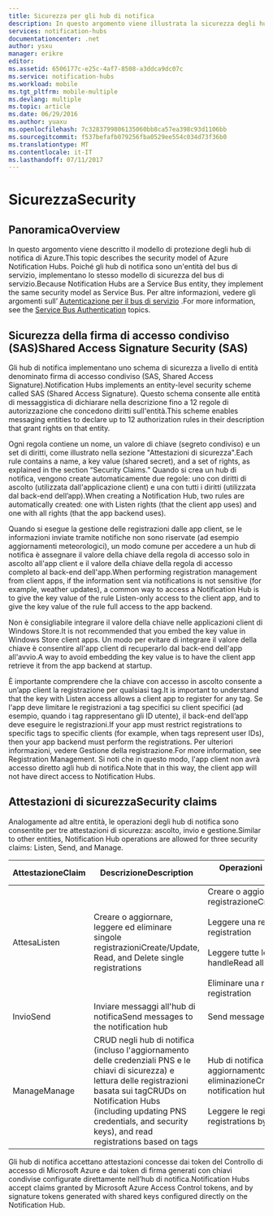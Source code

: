```yaml
---
title: Sicurezza per gli hub di notifica
description: In questo argomento viene illustrata la sicurezza degli hub di notifica di Azure.
services: notification-hubs
documentationcenter: .net
author: ysxu
manager: erikre
editor: 
ms.assetid: 6506177c-e25c-4af7-8508-a3ddca9dc07c
ms.service: notification-hubs
ms.workload: mobile
ms.tgt_pltfrm: mobile-multiple
ms.devlang: multiple
ms.topic: article
ms.date: 06/29/2016
ms.author: yuaxu
ms.openlocfilehash: 7c3283799806135060bb8ca57ea398c93d1106bb
ms.sourcegitcommit: f537befafb079256fba0529ee554c034d73f36b0
ms.translationtype: MT
ms.contentlocale: it-IT
ms.lasthandoff: 07/11/2017
---
```

# <a name="security"></a><span data-ttu-id="93970-103">Sicurezza</span><span class="sxs-lookup"><span data-stu-id="93970-103">Security</span></span>
## <a name="overview"></a><span data-ttu-id="93970-104">Panoramica</span><span class="sxs-lookup"><span data-stu-id="93970-104">Overview</span></span>
<span data-ttu-id="93970-105">In questo argomento viene descritto il modello di protezione degli hub di notifica di Azure.</span><span class="sxs-lookup"><span data-stu-id="93970-105">This topic describes the security model of Azure Notification Hubs.</span></span> <span data-ttu-id="93970-106">Poiché gli hub di notifica sono un'entità del bus di servizio, implementano lo stesso modello di sicurezza del bus di servizio.</span><span class="sxs-lookup"><span data-stu-id="93970-106">Because Notification Hubs are a Service Bus entity, they implement the same security model as Service Bus.</span></span> <span data-ttu-id="93970-107">Per altre informazioni, vedere gli argomenti sull’ [Autenticazione per il bus di servizio](https://msdn.microsoft.com/library/azure/dn155925.aspx) .</span><span class="sxs-lookup"><span data-stu-id="93970-107">For more information, see the [Service Bus Authentication](https://msdn.microsoft.com/library/azure/dn155925.aspx) topics.</span></span>

## <a name="shared-access-signature-security-sas"></a><span data-ttu-id="93970-108">Sicurezza della firma di accesso condiviso (SAS)</span><span class="sxs-lookup"><span data-stu-id="93970-108">Shared Access Signature Security (SAS)</span></span>
<span data-ttu-id="93970-109">Gli hub di notifica implementano uno schema di sicurezza a livello di entità denominato firma di accesso condiviso (SAS, Shared Access Signature).</span><span class="sxs-lookup"><span data-stu-id="93970-109">Notification Hubs implements an entity-level security scheme called SAS (Shared Access Signature).</span></span> <span data-ttu-id="93970-110">Questo schema consente alle entità di messaggistica di dichiarare nella descrizione fino a 12 regole di autorizzazione che concedono diritti sull'entità.</span><span class="sxs-lookup"><span data-stu-id="93970-110">This scheme enables messaging entities to declare up to 12 authorization rules in their description that grant rights on that entity.</span></span>

<span data-ttu-id="93970-111">Ogni regola contiene un nome, un valore di chiave (segreto condiviso) e un set di diritti, come illustrato nella sezione "Attestazioni di sicurezza".</span><span class="sxs-lookup"><span data-stu-id="93970-111">Each rule contains a name, a key value (shared secret), and a set of rights, as explained in the section “Security Claims.”</span></span> <span data-ttu-id="93970-112">Quando si crea un hub di notifica, vengono create automaticamente due regole: uno con diritti di ascolto (utilizzata dall'applicazione client) e una con tutti i diritti (utilizzata dal back-end dell’app).</span><span class="sxs-lookup"><span data-stu-id="93970-112">When creating a Notification Hub, two rules are automatically created: one with Listen rights (that the client app uses) and one with all rights (that the app backend uses).</span></span>

<span data-ttu-id="93970-113">Quando si esegue la gestione delle registrazioni dalle app client, se le informazioni inviate tramite notifiche non sono riservate (ad esempio aggiornamenti meteorologici), un modo comune per accedere a un hub di notifica è assegnare il valore della chiave della regola di accesso solo in ascolto all'app client e il valore della chiave della regola di accesso completo al back-end dell'app.</span><span class="sxs-lookup"><span data-stu-id="93970-113">When performing registration management from client apps, if the information sent via notifications is not sensitive (for example, weather updates), a common way to access a Notification Hub is to give the key value of the rule Listen-only access to the client app, and to give the key value of the rule full access to the app backend.</span></span>

<span data-ttu-id="93970-114">Non è consigliabile integrare il valore della chiave nelle applicazioni client di Windows Store.</span><span class="sxs-lookup"><span data-stu-id="93970-114">It is not recommended that you embed the key value in Windows Store client apps.</span></span> <span data-ttu-id="93970-115">Un modo per evitare di integrare il valore della chiave è consentire all'app client di recuperarlo dal back-end dell'app all'avvio.</span><span class="sxs-lookup"><span data-stu-id="93970-115">A way to avoid embedding the key value is to have the client app retrieve it from the app backend at startup.</span></span>

<span data-ttu-id="93970-116">È importante comprendere che la chiave con accesso in ascolto consente a un’app client la registrazione per qualsiasi tag.</span><span class="sxs-lookup"><span data-stu-id="93970-116">It is important to understand that the key with Listen access allows a client app to register for any tag.</span></span> <span data-ttu-id="93970-117">Se l'app deve limitare le registrazioni a tag specifici su client specifici (ad esempio, quando i tag rappresentano gli ID utente), il back-end dell’app deve eseguire le registrazioni.</span><span class="sxs-lookup"><span data-stu-id="93970-117">If your app must restrict registrations to specific tags to specific clients (for example, when tags represent user IDs), then your app backend must perform the registrations.</span></span> <span data-ttu-id="93970-118">Per ulteriori informazioni, vedere Gestione della registrazione.</span><span class="sxs-lookup"><span data-stu-id="93970-118">For more information, see Registration Management.</span></span> <span data-ttu-id="93970-119">Si noti che in questo modo, l'app client non avrà accesso diretto agli hub di notifica.</span><span class="sxs-lookup"><span data-stu-id="93970-119">Note that in this way, the client app will not have direct access to Notification Hubs.</span></span>

## <a name="security-claims"></a><span data-ttu-id="93970-120">Attestazioni di sicurezza</span><span class="sxs-lookup"><span data-stu-id="93970-120">Security claims</span></span>
<span data-ttu-id="93970-121">Analogamente ad altre entità, le operazioni degli hub di notifica sono consentite per tre attestazioni di sicurezza: ascolto, invio e gestione.</span><span class="sxs-lookup"><span data-stu-id="93970-121">Similar to other entities, Notification Hub operations are allowed for three security claims: Listen, Send, and Manage.</span></span>

| <span data-ttu-id="93970-122">Attestazione</span><span class="sxs-lookup"><span data-stu-id="93970-122">Claim</span></span> | <span data-ttu-id="93970-123">Descrizione</span><span class="sxs-lookup"><span data-stu-id="93970-123">Description</span></span> | <span data-ttu-id="93970-124">Operazioni consentite</span><span class="sxs-lookup"><span data-stu-id="93970-124">Operations allowed</span></span> |
| --- | --- | --- |
| <span data-ttu-id="93970-125">Attesa</span><span class="sxs-lookup"><span data-stu-id="93970-125">Listen</span></span> |<span data-ttu-id="93970-126">Creare o aggiornare, leggere ed eliminare singole registrazioni</span><span class="sxs-lookup"><span data-stu-id="93970-126">Create/Update, Read, and Delete single registrations</span></span> |<span data-ttu-id="93970-127">Creare o aggiornare una registrazione</span><span class="sxs-lookup"><span data-stu-id="93970-127">Create/Update registration</span></span><br><br><span data-ttu-id="93970-128">Leggere una registrazione</span><span class="sxs-lookup"><span data-stu-id="93970-128">Read registration</span></span><br><br><span data-ttu-id="93970-129">Leggere tutte le registrazioni per un handle</span><span class="sxs-lookup"><span data-stu-id="93970-129">Read all registrations for a handle</span></span><br><br><span data-ttu-id="93970-130">Eliminare una registrazione</span><span class="sxs-lookup"><span data-stu-id="93970-130">Delete registration</span></span> |
| <span data-ttu-id="93970-131">Invio</span><span class="sxs-lookup"><span data-stu-id="93970-131">Send</span></span> |<span data-ttu-id="93970-132">Inviare messaggi all'hub di notifica</span><span class="sxs-lookup"><span data-stu-id="93970-132">Send messages to the notification hub</span></span> |<span data-ttu-id="93970-133">Send message</span><span class="sxs-lookup"><span data-stu-id="93970-133">Send message</span></span> |
| <span data-ttu-id="93970-134">Manage</span><span class="sxs-lookup"><span data-stu-id="93970-134">Manage</span></span> |<span data-ttu-id="93970-135">CRUD negli hub di notifica (incluso l'aggiornamento delle credenziali PNS e le chiavi di sicurezza) e lettura delle registrazioni basata sui tag</span><span class="sxs-lookup"><span data-stu-id="93970-135">CRUDs on Notification Hubs (including updating PNS credentials, and security keys), and read registrations based on tags</span></span> |<span data-ttu-id="93970-136">Hub di notifica di creazione, aggiornamento, lettura ed eliminazione</span><span class="sxs-lookup"><span data-stu-id="93970-136">Create/Update/Read/Delete notification hubs</span></span><br><br><span data-ttu-id="93970-137">Leggere le registrazioni per tag</span><span class="sxs-lookup"><span data-stu-id="93970-137">Read registrations by tag</span></span> |

<span data-ttu-id="93970-138">Gli hub di notifica accettano attestazioni concesse dai token del Controllo di accesso di Microsoft Azure e dai token di firma generati con chiavi condivise configurate direttamente nell’hub di notifica.</span><span class="sxs-lookup"><span data-stu-id="93970-138">Notification Hubs accept claims granted by Microsoft Azure Access Control tokens, and by signature tokens generated with shared keys configured directly on the Notification Hub.</span></span>

